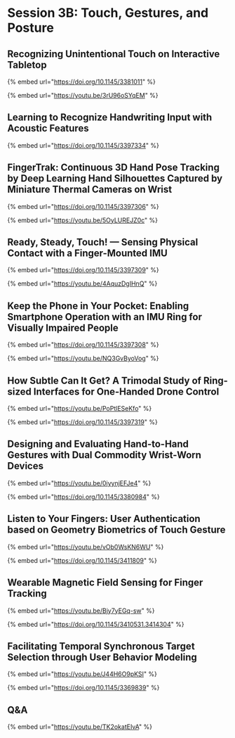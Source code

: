 # Session 3B: Touch, Gestures, and Posture

## Recognizing Unintentional Touch on Interactive Tabletop

{% embed url="https://doi.org/10.1145/3381011" %}

{% embed url="https://youtu.be/3rU96oSYqEM" %}

## Learning to Recognize Handwriting Input with Acoustic Features

{% embed url="https://doi.org/10.1145/3397334" %}

## FingerTrak: Continuous 3D Hand Pose Tracking by Deep Learning Hand Silhouettes Captured by Miniature Thermal Cameras on Wrist

{% embed url="https://doi.org/10.1145/3397306" %}

{% embed url="https://youtu.be/5OyLUREJZ0c" %}

## Ready, Steady, Touch! — Sensing Physical Contact with a Finger-Mounted IMU

{% embed url="https://doi.org/10.1145/3397309" %}

{% embed url="https://youtu.be/4AquzDgIHnQ" %}

## Keep the Phone in Your Pocket: Enabling Smartphone Operation with an IMU Ring for Visually Impaired People

{% embed url="https://doi.org/10.1145/3397308" %}

{% embed url="https://youtu.be/NQ3GvByoVog" %}

## How Subtle Can It Get? A Trimodal Study of Ring-sized Interfaces for One-Handed Drone Control

{% embed url="https://youtu.be/PoPtlESeKfo" %}

{% embed url="https://doi.org/10.1145/3397319" %}

## Designing and Evaluating Hand-to-Hand Gestures with Dual Commodity Wrist-Worn Devices

{% embed url="https://youtu.be/0iyynjEFJe4" %}

{% embed url="https://doi.org/10.1145/3380984" %}

## Listen to Your Fingers: User Authentication based on Geometry Biometrics of Touch Gesture

{% embed url="https://youtu.be/vOb0WsKN6WU" %}

{% embed url="https://doi.org/10.1145/3411809" %}

## Wearable Magnetic Field Sensing for Finger Tracking

{% embed url="https://youtu.be/Bjy7yEGq-sw" %}

{% embed url="https://doi.org/10.1145/3410531.3414304" %}

## Facilitating Temporal Synchronous Target Selection through User Behavior Modeling

{% embed url="https://youtu.be/J44H6O9pKSI" %}

{% embed url="https://doi.org/10.1145/3369839" %}

## Q&A

{% embed url="https://youtu.be/TK2okatEIvA" %}

